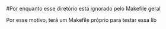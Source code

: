 #Por enquanto esse diretório está ignorado pelo Makefile geral

Por esse motivo, terá um Makefile próprio para testar essa lib

